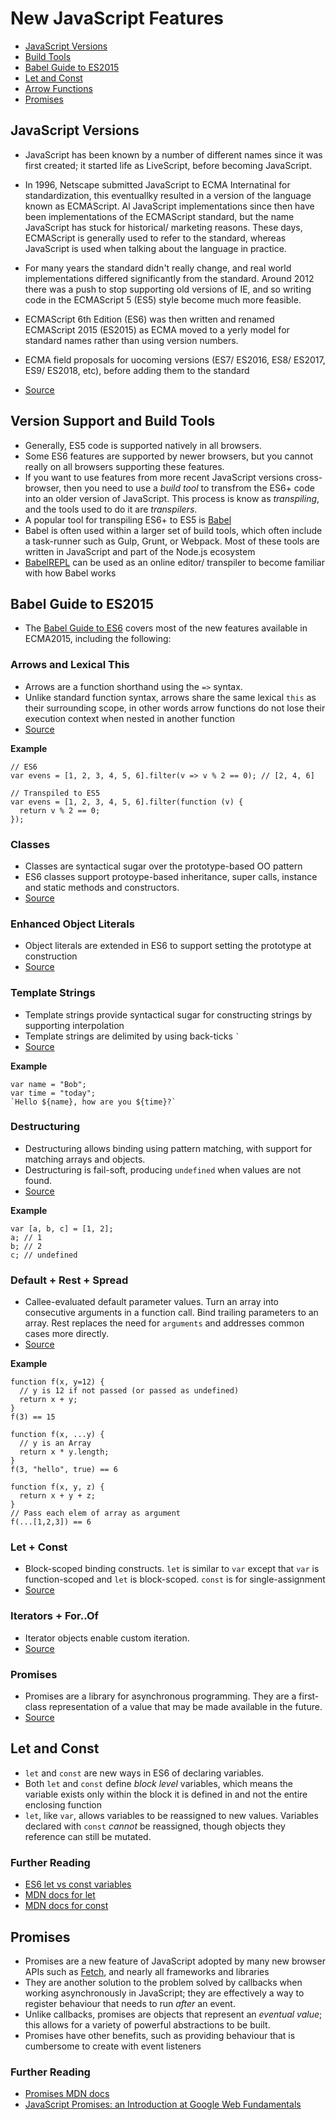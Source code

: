 # New JavaScript Features

  * [JavaScript Versions](#js-versions)
  * [Build Tools](#build-tools)
  * [Babel Guide to ES2015](#guide-to-es2015)
  * [Let and Const](#let-const)
  * [Arrow Functions](#arrow-functions)
  * [Promises](#promises)

<a name="js-versions"></a>
## JavaScript Versions

  * JavaScript has been known by a number of different names since it was first created; it started life as LiveScript, before becoming JavaScript.
  * In 1996, Netscape submitted JavaScript to ECMA Internatinal for standardization, this eventuallky resulted in a version of the language known as ECMAScript. Al JavaScript implementations since then have been implementations of the ECMAScript standard, but the name JavaScript has stuck for historical/ marketing reasons. These days, ECMAScript is generally used to refer to the standard, whereas JavaScript is used when talking about the language in practice.
  * For many years the standard didn't really change, and real world implementations differed significantly from the standard. Around 2012 there was a push to stop supporting old versions of IE, and so writing code in the ECMAScript 5 (ES5) style become much more feasible.
  * ECMAScript 6th Edition (ES6) was then written and renamed ECMAScript 2015 (ES2015) as ECMA moved to a yerly model for standard names rather than using version numbers.
  * ECMA field proposals for uocoming versions (ES7/ ES2016, ES8/ ES2017, ES9/ ES2018, etc), before adding them to the standard

  * [Source](#https://benmccormick.org/2015/09/14/es5-es6-es2016-es-next-whats-going-on-with-javascript-versioning)

<a name="build-tools"></a>
## Version Support and Build Tools

  * Generally, ES5 code is supported natively in all browsers.
  * Some ES6 features are supported by newer browsers, but you cannot really on all browsers supporting these features.
  * If you want to use features from more recent JavaScript versions cross-browser, then you need to use a *build tool* to transfrom the ES6+ code into an older version of JavaScript. This process is know as *transpiling*, and the tools used to do it are *transpilers*.
  * A popular tool for transpiling ES6+ to ES5 is [Babel](https://babeljs.io/)
  * Babel is often used within a larger set of build tools, which often include a task-runner such as Gulp, Grunt, or Webpack. Most of these tools are written in JavaScript and part of the Node.js ecosystem
  * [BabelREPL](https://babeljs.io/repl) can be used as an online editor/ transpiler to become familiar with how Babel works

<a name="guide-to-es2015"></a>
## Babel Guide to ES2015

  * The [Babel Guide to ES6](https://babeljs.io/docs/en/learn/) covers most of the new features available in ECMA2015, including the following:

### Arrows and Lexical This

  * Arrows are a function shorthand using the `=>` syntax.
  * Unlike standard function syntax, arrows share the same lexical `this` as their surrounding scope, in other words arrow functions do not lose their execution context when nested in another function
  * [Source](https://babeljs.io/docs/en/learn/#arrows-and-lexical-this)

**Example**

```
// ES6
var evens = [1, 2, 3, 4, 5, 6].filter(v => v % 2 == 0); // [2, 4, 6]

// Transpiled to ES5
var evens = [1, 2, 3, 4, 5, 6].filter(function (v) {
  return v % 2 == 0;
});
```

### Classes

  * Classes are syntactical sugar over the prototype-based OO pattern
  * ES6 classes support protoype-based inheritance, super calls, instance and static methods and constructors.
  * [Source](https://babeljs.io/docs/en/learn/#classes)

### Enhanced Object Literals

  * Object literals are extended in ES6 to support setting the prototype at construction
  * [Source](https://babeljs.io/docs/en/learn/#enhanced-object-literals)

### Template Strings

  * Template strings provide syntactical sugar for constructing strings by supporting interpolation
  * Template strings are delimited by using back-ticks `` ` ``
  * [Source](https://babeljs.io/docs/en/learn/#template-strings)

**Example**

```
var name = "Bob";
var time = "today";
`Hello ${name}, how are you ${time}?`
```

### Destructuring

  * Destructuring allows binding using pattern matching, with support for matching arrays and objects.
  * Destructuring is fail-soft, producing `undefined` when values are not found.
  * [Source](https://babeljs.io/docs/en/learn/#destructuring)

**Example**

```
var [a, b, c] = [1, 2];
a; // 1
b; // 2
c; // undefined
```

### Default + Rest + Spread

  * Callee-evaluated default parameter values. Turn an array into consecutive arguments in a function call. Bind trailing parameters to an array. Rest replaces the need for `arguments` and addresses common cases more directly.
  * [Source](https://babeljs.io/docs/en/learn/#default-rest-spread)

**Example**

```
function f(x, y=12) {
  // y is 12 if not passed (or passed as undefined)
  return x + y;
}
f(3) == 15

function f(x, ...y) {
  // y is an Array
  return x * y.length;
}
f(3, "hello", true) == 6

function f(x, y, z) {
  return x + y + z;
}
// Pass each elem of array as argument
f(...[1,2,3]) == 6
```

### Let + Const

  * Block-scoped binding constructs. `let` is similar to `var` except that `var` is function-scoped and `let` is block-scoped. `const` is for single-assignment
  * [Source](https://babeljs.io/docs/en/learn/#let-const)

### Iterators + For..Of

  * Iterator objects enable custom iteration.
  * [Source](https://babeljs.io/docs/en/learn/#iterators-forof)

### Promises

  * Promises are a library for asynchronous programming. They are a first-class representation of a value that may be made available in the future.
  * [Source](https://babeljs.io/docs/en/learn/#promises)

<a name="let-const"></a>
## Let and Const

  * `let` and `const` are new ways in ES6 of declaring variables.
  * Both `let` and `const` define *block level* variables, which means the variable exists only within the block it is defined in and not the entire enclosing function
  * `let`, like `var`, allows variables to be reassigned to new values. Variables declared with `const` *cannot* be reassigned, though objects they reference can still be mutated.

### Further Reading

  * [ES6 let vs const variables](http://wesbos.com/let-vs-const/)
  * [MDN docs for let](https://developer.mozilla.org/en-US/docs/Web/JavaScript/Reference/Statements/let)
  * [MDN docs for const](https://developer.mozilla.org/en-US/docs/Web/JavaScript/Reference/Statements/const)

<a name="promises"></a>
## Promises

  * Promises are a new feature of JavaScript adopted by many new browser APIs such as [Fetch](https://developer.mozilla.org/en-US/docs/Web/API/Fetch_API), and nearly all frameworks and libraries
  * They are another solution to the problem solved by callbacks when working asynchronously in JavaScript; they are effectively a way to register behaviour that needs to run *after* an event.
  * Unlike callbacks, promises are objects that represent an *eventual value*; this allows for a variety of powerful abstractions to be built.
  * Promises have other benefits, such as providing behaviour that is cumbersome to create with event listeners

### Further Reading

  * [Promises MDN docs](https://developer.mozilla.org/en-US/docs/Web/JavaScript/Reference/Global_Objects/Promise)
  * [JavaScript Promises: an Introduction at Google Web Fundamentals](https://developers.google.com/web/fundamentals/primers/promises)
